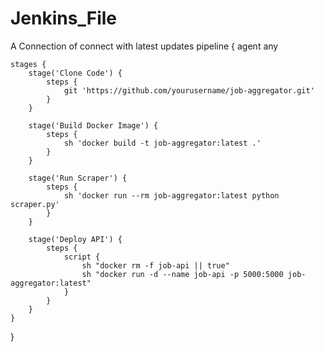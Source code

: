 # Jenkins_File
A Connection of connect with latest updates
pipeline {
    agent any

    stages {
        stage('Clone Code') {
            steps {
                git 'https://github.com/yourusername/job-aggregator.git'
            }
        }

        stage('Build Docker Image') {
            steps {
                sh 'docker build -t job-aggregator:latest .'
            }
        }

        stage('Run Scraper') {
            steps {
                sh 'docker run --rm job-aggregator:latest python scraper.py'
            }
        }

        stage('Deploy API') {
            steps {
                script {
                    sh "docker rm -f job-api || true"
                    sh "docker run -d --name job-api -p 5000:5000 job-aggregator:latest"
                }
            }
        }
    }
}



